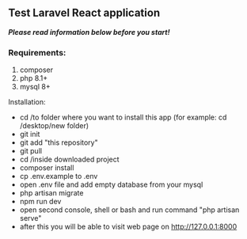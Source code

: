 ## Test Laravel React application

***Please read information below before you start!***

### Requirements:

1) composer
2) php 8.1+
3) mysql 8+

Installation:

- cd /to folder where you want to install this app (for example: cd /desktop/new folder)
- git init
- git add "this repository"
- git pull
- cd /inside downloaded project
- composer install
- cp .env.example to .env
- open .env file and add empty database from your mysql
- php artisan migrate
- npm run dev
- open second console, shell or bash and run command "php artisan serve"
- after this you will be able to visit web page on http://127.0.0.1:8000
